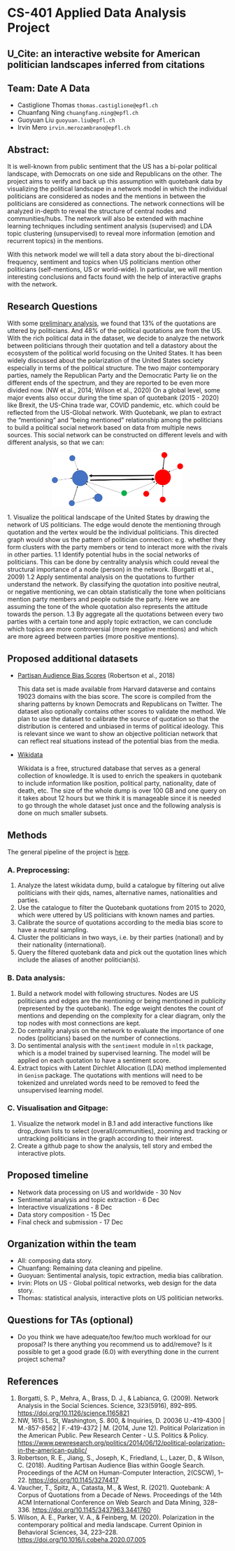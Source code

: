 # CS-401 Applied Data Analysis Project
## U_Cite: an interactive website for American politician landscapes inferred from citations
 
## Team: Date A Data
- Castiglione Thomas `thomas.castiglione@epfl.ch`
- Chuanfang Ning `chuangfang.ning@epfl.ch`
- Guoyuan Liu `guoyuan.liu@epfl.ch`
- Irvin Mero `irvin.merozambrano@epfl.ch`
 
## Abstract:
It is well-known from public sentiment that the US has a bi-polar political landscape, with Democrats on one side and Republicans on the other. The project aims to verify and back up this assumption with quotebank data by visualizing the political landscape in a network model in which the individual politicians are considered as nodes and the mentions in between the politicians are considered as connections. The network connections will be analyzed in-depth to reveal the structure of central nodes and communities/hubs. The network will also be extended with machine learning techniques including sentiment analysis (supervised) and LDA topic clustering (unsupervised) to reveal more information (emotion and recurrent topics) in the mentions.
 
With this network model we will tell a data story about the bi-directional frequency, sentiment and topics when US politicians mention other politicians (self-mentions, US or world-wide). In particular, we will mention interesting conclusions and facts found with the help of interactive graphs with the network.
 
## Research Questions
With some [preliminary analysis](https://github.com/epfl-ada/ada-2021-project-date-a-data/blob/main/Milestone2/descriptive_statistics.ipynb), we found that 13% of the quotations are uttered by politicians. And 48% of the political quotations are from the US. With the rich political data in the dataset, we decide to analyze the network between politicians through their quotation and tell a datastory about the ecosystem of the political world focusing on the United States.
It has been widely discussed about the polarization of the United States society especially in terms of the political structure. The two major contemporary parties, namely the Republican Party and the Democratic Party lie on the different ends of the spectrum, and they are reported to be even more divided now. (NW et al., 2014; Wilson et al., 2020) On a global level, some major events also occur during the time span of quotebank (2015 - 2020) like Brexit, the US-China trade war, COVID pandemic, etc. which could be reflected from the US-Global network.
With Quotebank, we plan to extract the “mentioning” and “being mentioned” relationship among the politicians to build a political social network based on data from multiple news sources. This social network can be constructed on different levels and with different analysis, so that we can:
<p align="center">
 <img src="network_scheme.png" alt="illustration" style="width:300px;"/>
</P>
1. Visualize the political landscape of the United States by drawing the network of US politicians. The edge would denote the mentioning through quotation and the vertex would be the individual politicians. This directed graph would show us the pattern of politician connection: e.g. whether they form clusters with the party members or tend to interact more with the rivals in other parties.
1.1 Identify potential hubs in the social networks of politicians. This can be done by centrality analysis which could reveal the structural importance of a node (person) in the network. (Borgatti et al., 2009)
1.2 Apply sentimental analysis on the quotations to further understand the network. By classifying the quotation into positive neutral, or negative mentioning, we can obtain statistically the tone when politicians mention party members and people outside the party. Here we are assuming the tone of the whole quotation also represents the attitude towards the person. 
1.3 By aggregate all the quotations between every two parties with a certain tone and apply topic extraction, we can conclude which topics are more controversial  (more negative mentions) and which are more agreed between parties (more positive mentions). 
 
## Proposed additional datasets
- [Partisan Audience Bias Scores](https://dataverse.harvard.edu/dataset.xhtml?persistentId=doi:10.7910/DVN/QAN5VX) (Robertson et al., 2018)
 
    This data set is made available from Harvard dataverse and contains 19023 domains with the bias score. The score is compiled from the sharing patterns by known Democrats and Republicans on Twitter. The dataset also optionally contains other scores to validate the method. We plan to use the dataset to calibrate the source of quotation so that the distribution is centered and unbiased in terms of political ideology. This is relevant since we want to show an objective politician network that can reflect real situations instead of the potential bias from the media.
 
- [Wikidata](https://www.wikidata.org/wiki/Wikidata:Database_download)

    Wikidata is a free, structured database that serves as a general collection of knowledge. It is used to enrich the speakers in quotebank to include information like position, political party, nationality, date of death, etc. The size of the whole dump is over 100 GB and one query on it takes about 12 hours but we think it is manageable since it is needed to go through the whole dataset just once and the following analysis is done on much smaller subsets.
 
## Methods
The general pipeline of the project is [here](https://github.com/epfl-ada/ada-2021-project-date-a-data/blob/main/Milestone2/Project%20Pipeline.ipynb).
 
### A. Preprocessing:
1. Analyze the latest wikidata dump, build a catalogue by filtering out alive politicians with their qids, names, alternative names, nationalities and parties.
2. Use the catalogue to filter the Quotebank quotations from 2015 to 2020, which were uttered by US politicians with known names and parties.
3. Calibrate the source of quotations according to the media bias score to have a neutral sampling.
4. Cluster the politicians in two ways, i.e. by their parties (national) and by their nationality (international).
5. Query the filtered quotebank data and pick out the quotation lines which include the aliases of another politician(s).
### B. Data analysis:
 
1. Build a network model with following structures. Nodes are US politicians and edges are the mentioning or being mentioned in publicity (represented by the quotebank). The edge weight denotes the count of mentions and depending on the complexity for a clear diagram, only the top nodes with most connections are kept.
2. Do centrality analysis on the network to evaluate the importance of one nodes (politicians) based on the number of connections. 
3. Do sentimental analysis with the `sentiment` module in `nltk` package, which is a model trained by supervised learning. The model will be applied on each quotation to have a sentiment score.
4. Extract topics with Latent Dirchlet Allocation (LDA) method implemented in `Genism` package. The quotations with mentions will need to be tokenized and unrelated words need to be removed to feed the unsupervised learning model.
 
### C. Visualisation and Gitpage:
1. Visualize the network model in B.1 and add interactive functions like drop_down lists to select (overall/communities), zooming and tracking or untracking politicians in the graph according to their interest.
2. Create a github page to show the analysis, tell story and embed the interactive plots.

## Proposed timeline
 
 
- Network data processing on US and worldwide - 30 Nov
- Sentimental analysis and topic extraction - 6 Dec
- Interactive visualizations - 8 Dec
- Data story composition - 15 Dec
- Final check and submission - 17 Dec
 
 
## Organization within the team
- All: composing data story.
- Chuanfang: Remaining data cleaning and pipeline.
- Guoyuan: Sentimental analysis, topic extraction, media bias calibration.
- Irvin: Plots on US - Global political networks, web design for the data story.
- Thomas: statistical analysis, interactive plots on US politician networks.
 
 
## Questions for TAs (optional)
* Do you think we have adequate/too few/too much workload for our proposal? Is there anything you recommend us to add/remove? Is it possible to get a good grade (6.0) with everything done in the current project schema?

## References
1. Borgatti, S. P., Mehra, A., Brass, D. J., & Labianca, G. (2009). Network Analysis in the Social Sciences. Science, 323(5916), 892–895. https://doi.org/10.1126/science.1165821
2. NW, 1615 L. St, Washington, S. 800, & Inquiries, D. 20036 U.-419-4300 | M.-857-8562 | F.-419-4372 | M. (2014, June 12). Political Polarization in the American Public. Pew Research Center - U.S. Politics & Policy. https://www.pewresearch.org/politics/2014/06/12/political-polarization-in-the-american-public/
3. Robertson, R. E., Jiang, S., Joseph, K., Friedland, L., Lazer, D., & Wilson, C. (2018). Auditing Partisan Audience Bias within Google Search. Proceedings of the ACM on Human-Computer Interaction, 2(CSCW), 1–22. https://doi.org/10.1145/3274417
4. Vaucher, T., Spitz, A., Catasta, M., & West, R. (2021). Quotebank: A Corpus of Quotations from a Decade of News. Proceedings of the 14th ACM International Conference on Web Search and Data Mining, 328–336. https://doi.org/10.1145/3437963.3441760
5. Wilson, A. E., Parker, V. A., & Feinberg, M. (2020). Polarization in the contemporary political and media landscape. Current Opinion in Behavioral Sciences, 34, 223–228. https://doi.org/10.1016/j.cobeha.2020.07.005

